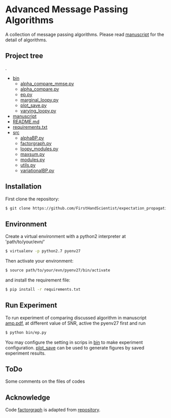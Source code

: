# Advanced Message Passing Algorithms
A collection of message passing algorithms. Please read [manuscript](manuscript/amp.pdf) for the detail of algorithms.


## Project tree
.
 * [bin](./bin)
   * [alpha_compare_mmse.py](./bin/alpha_compare_mmse.py)
   * [alpha_compare.py](./bin/alpha_compare.py)
   * [ep.py](./bin/ep.py)
   * [marginal_loopy.py](./bin/marginal_loopy.py)
   * [plot_save.py](./bin/plot_save.py)
   * [varying_loopy.py](./bin/varying_loopy.py)
 * [manuscript](./manuscript)
 * [README.md](./README.md)
 * [requirements.txt](./requirements.txt)
 * [src](./src)
   * [alphaBP.py](./src/alphaBP.py)
   * [factorgraph.py](./src/factorgraph.py)
   * [loopy_modules.py](./src/loopy_modules.py)
   * [maxsum.py](./src/maxsum.py)
   * [modules.py](./src/modules.py)
   * [utils.py](./src/utils.py)
   * [variationalBP.py](./src/variationalBP.py)

## Installation

First clone the repository:
```bash
$ git clone https://github.com/FirstHandScientist/expectation_propagation.git
```
## Environment
Create a virtual environment with a python2 interpreter at 'path/to/your/evn/'
```bash
$ virtualenv -p python2.7 pyenv27
```
Then activate your environment:

``` bash
$ source path/to/your/evn/pyenv27/bin/activate
```
and install the requirement file:

``` bash
$ pip install -r requirements.txt
```
## Run Experiment
To run experiment of comparing discussed algorithm in manuscript [amp.pdf](manuscript/amp.pdf), at different value of SNR, active the pyenv27 first and run
``` bash
$ python bin/ep.py
```
You may configure the setting in scrips in [bin](bin) to make experiment configuration.
[plot_save](bin/plot_save.py) can be used to generate figures by saved experiment results.

## ToDo
Some comments on the files of codes


## Acknowledge
Code [factorgraph](src/factorgraph.py) is adapted from [repository](https://github.com/mbforbes/py-factorgraph).
